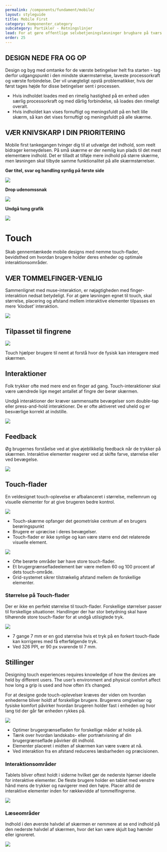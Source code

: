 ```yaml
---
permalink: /components/fundament/mobile/
layout: styleguide
title: Mobile First
category: Komponenter_category
subcategory: Partikler - Retningslinjer
lead: For at gøre offentlige selvbetjeningsløsninger brugbare på tværs af forskellige enheder og skærmstørrelser, kan man med fordel arbejde ud fra en ‘mobile first’ tankegang. Kort sagt går dette ud på, at ét og samme site fungerer på både smartphones, tablets, laptops og stationære computere. Den mest effektive måde at sikre tilgængelighed på tværs af enheder og skærmstørrelser, er at starte nedefra - heraf termet “mobile first”. 
order: 25
---
```


## DESIGN NEDE FRA OG OP 

Design og byg med omtanke for de værste betingelser helt fra starten - tag derfor udgangspunkt i den mindste skærmstørrelse, laveste processorkraft og værste forbindelse. Der vil unægteligt opstå problematikker, hvis der først tages højde for disse betingelser sent i processen. 

- Hvis indholdet loades med en rimelig hastighed på en enhed uden særlig processorkraft og med dårlig forbindelse, så loades den rimeligt overalt.
- Hvis indholdet kan vises fornuftigt og meningsfuldt på en helt lille skærm, så kan det vises fornuftigt og meningsfuldt på alle skærme.


## VÆR KNIVSKARP I DIN PRIORITERING

Mobile first tankegangen tvinger dig til at udvælge det indhold, som reelt bidrager kerneydelsen. På små skærme er der nemlig kun plads til det mest elementære indhold. Det er tilladt at tilføje mere indhold på større skærme, men løsningen skal tilbyde samme funktionalitet på alle skærmstørrelser. 

<div class="grid-full">
    <div class="width-one-third">
        <p><strong>Gør titel, svar og handling synlig på første side</strong></p>
    </div>
    <div class="width-two-thirds">
        <img src="{{ site.baseurl }}/img/retningslinjer/dodont.png"
        style="">
    </div>
</div>

<div class="grid-full">
    <div class="width-one-third">
        <p><strong>Drop udenomssnak</strong></p>
    </div>
    <div class="width-two-thirds">
        <img src="{{ site.baseurl }}/img/retningslinjer/dodont.png"
        style="">
    </div>
</div>

<div class="grid-full">
    <div class="width-one-third">
        <p><strong>Undgå tung grafik</strong></p>
    </div>
    <div class="width-two-thirds">
        <img src="{{ site.baseurl }}/img/retningslinjer/dodont.png"
        style="">
    </div>
</div>

# Touch

Skab gennemtænkede mobile designs med nemme touch-flader, bevidsthed om hvordan brugere holder deres enheder og optimale interaktionsområder. 

## VÆR TOMMELFINGER-VENLIG

Sammenlignet med muse-interaktion, er nøjagtigheden med finger-interaktion nedsat betydeligt. For at gøre løsningen egnet til touch, skal størrelse, placering og afstand mellem interaktive elementer tilpasses en mere ‘klodset’ interaktion.

<img src="{{ site.baseurl }}/img/retningslinjer/dodont.png">

## Tilpasset til fingrene

<div class="grid-full">
    <div class="width-one-third">
        <img src="{{ site.baseurl }}/img/interaction-touch_loop3.gif" style="max-width: 200px;">
    </div>
    <div class="width-one-half">
        <p>Touch hjælper brugere til nemt at forstå hvor de fysisk kan interagere med skærmen.</p>
    </div>
</div>

## Interaktioner

Folk trykker ofte med mere end en finger ad gang. Touch-interaktioner skal være uændrede lige meget antallet af fingre der berør skærmen.

Undgå interaktioner der kræver sammensatte bevægelser som double-tap eller press-and-hold interaktioner. De er ofte aktiveret ved uheld og er besværlige korrekt at indstille. 

<img src="{{ site.baseurl }}/img/gestures.PNG" style="max-width: 670px;">

## Feedback

Øg brugernes forståelse ved at give øjeblikkelig feedback når de trykker på skærmen. Interaktive elementer reagerer ved at skifte farve, størrelse eller ved bevægelse.

<img src="{{ site.baseurl }}/img/feedback.PNG" style="max-width: 670px;">

## Touch-flader

En veldesignet touch-oplevelse er afbalanceret i størrelse, mellemrum og visuelle elementer for at give brugeren bedre kontrol.

<div class="grid-full">
  <div class="width-one-third">
    <img src="{{ site.baseurl }}/img/touchpoint.gif">
  </div>
  <div class="width-one-half">
    <ul class="content-list">
      <li>
        Touch-skærme opfanger det geometriske centrum af en brugers berøringspunkt
      </li>
      <li>
       Brugere er upræcise i deres bevægelser.
      </li>
      <li>
        Touch-flader er ikke synlige og kan være større end det relaterede visuelle element.
      </li>
    </ul>
  </div>
</div>

<div class="grid-full">
  <div class="width-one-third">
    <img src="{{ site.baseurl }}/img/targets-grid.svg">
  </div>
  <div class="width-one-half">
    <ul class="content-list">
        <li>
            Ofte berørte områder bør have store touch-flader.
        </li>
        <li>
            Et brugergrænsefladeelement bør være mellem 60 og 100 procent af dets touch-område.
        </li>
        <!--<li>
            Sequential tasks, such as multi-delete, require additional space for precision.
        </li>-->
        <li>
            Grid-systemet sikrer tilstrækelig afstand mellem de forskellige elementer.
        </li>
    </ul>
  </div>
</div>

### Størrelse på Touch-flader

Der er ikke en perfekt størrelse til touch-flader. Forskellige størrelser passer til forskellige situationer. Handlinger der har stor betydning skal have tilhørende store touch-flader for at undgå utilsigtede tryk.

<div class="grid-full">
  <div class="width-one-third">
    <img src="{{ site.baseurl }}/img/targets-sizes.svg">
  </div>
  <div class="width-one-half">
    <ul class="content-list">
        <li>
            7 gange 7 mm er en god størrelse hvis et tryk på en forkert touch-flade kan korrigeres med få efterfølgende tryk.
        </li>
        <li>
            Ved 326 PPI, er 90 px svarende til 7 mm.
        </li>
    </ul>
  </div>
</div>

## Stillinger

Designing touch experiences requires knowledge of how the devices are held by different users. The user’s environment and physical comfort affect how long a grip is used and how often it’s changed.

For at designe gode touch-oplevelser kræves der viden om hvordan enhederne bliver holdt af forskellige brugere. Brugerens omgivelser og fysiske komfort påvirker hvordan brugeren holder fast i enheden og hvor lang tid der går før enheden rykkes på.   

<div class="grid-full">
  <div class="width-one-third">
    <img src="{{ site.baseurl }}/img/flip.gif">
  </div>
  <div class="width-one-half">
    <ul class="content-list">
        <li>
            Optimer brugergrænsefladen for forskellige måder at holde på.
        </li>
        <li>
            Tænk over hvordan landskabs- eller portrætvisning af din brugergrænseflade påvirker dit indhold.
        </li>
        <!--<li>
            Anchored thumbs increase touching accuracy. 
        </li>-->
        <!--<li>
            Touching top of screen might knock a docked device off balance 
        </li>-->
        <li>
            Elementer placeret i midten af skærmen kan være svære at nå.
        </li>
        <li>
            Ved interaktion fra en afstand reduceres læsbarheden og præcisionen. 
        </li>
    </ul>
  </div>
</div>

### Interaktionsområder

Tablets bliver oftest holdt i siderne hvilket gør de nederste hjørner ideelle for interaktive elementer. De fleste brugere holder en tablet med venstre hånd mens de trykker og navigerer med den højre. Placer altid de interaktive elementer inden for rækkevidde af tommelfingrerne. 

<img src="{{ site.baseurl }}/img/postures-interaction-area2.svg" style="max-width: 670px;">

### Læseområder

Indhold i den øverste halvdel af skærmen er nemmere at se end indhold på den nederste halvdel af skærmen, hvor det kan være skjult bag hænder eller ignoreret.

<img src="{{ site.baseurl }}/img/postures-interaction-area2.svg" style="postures-reading-area2.svg">

